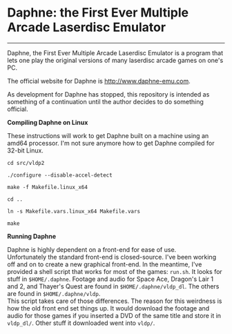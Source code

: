 Daphne: the First Ever Multiple Arcade Laserdisc Emulator
=========================================================

---

Daphne, the First Ever Multiple Arcade Laserdisc Emulator is a program 
that lets one play the original versions of many laserdisc arcade games 
on one's PC.

The official website for Daphne is http://www.daphne-emu.com.

As development for Daphne has stopped, this repository is intended as 
something of a continuation until the author decides to do something 
official.

**Compiling Daphne on Linux**

These instructions will work to get Daphne built on a machine using an 
amd64 processor.  I'm not sure anymore how to get Daphne compiled for 
32-bit Linux.

`cd src/vldp2`

`./configure --disable-accel-detect`

`make -f Makefile.linux_x64`

`cd ..`

`ln -s Makefile.vars.linux_x64 Makefile.vars`

`make`

**Running Daphne**

Daphne is highly dependent on a front-end for ease of use.  
Unfortunately the standard front-end is closed-source.  I've been 
working off and on to create a new graphical front-end.  In the 
meantime, I've provided a shell script that works for most of the games: 
`run.sh`.  It looks for stuff in `$HOME/.daphne`.  Footage and audio for 
Space Ace, Dragon's Lair 1 and 2, and Thayer's Quest are found in 
`$HOME/.daphne/vldp_dl`.  The others are found in `$HOME/.daphne/vldp`.  
This script takes care of those differences.  The reason for this 
weirdness is how the old front end set things up.  It would download the 
footage and audio for those games if you inserted a DVD of the same 
title and store it in `vldp_dl/`.  Other stuff it downloaded went into 
`vldp/`.
